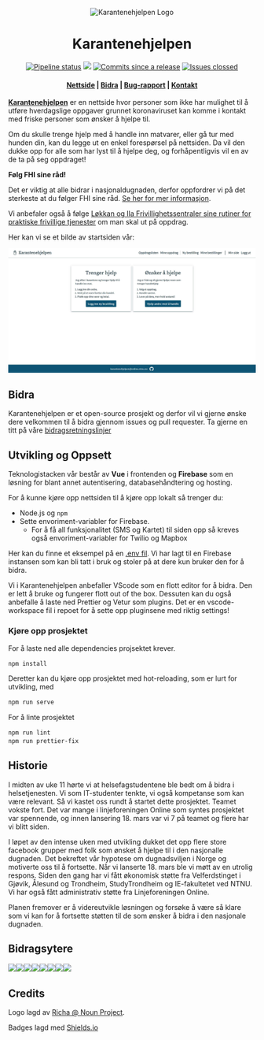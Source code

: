 <p align="center"><img src="src/assets/logo.svg" alt="Karantenehjelpen Logo" height="100px" /></p>
<h1 align="center">
  Karantenehjelpen
</h1>
<p align="center">
  <a href="https://github.com/s0lvang/Karantenehjelpen/actions?query=workflow%3A%22Node.js+CI%22+branch%3Amaster">
      <img src="https://img.shields.io/github/workflow/status/s0lvang/Karantenehjelpen/Node.js%20CI?style=flat-square" alt="Pipeline status"/></a>
  <a href="https://github.com/s0lvang/Karantenehjelpen/releases" alt="Release version">
      <img src="https://img.shields.io/github/v/release/s0lvang/Karantenehjelpen?style=flat-square" /></a>
  <a href="https://github.com/s0lvang/Karantenehjelpen/commits/master">
      <img src="https://img.shields.io/github/commits-since/s0lvang/Karantenehjelpen/latest?label=commits%20to%20be%20deployed&style=flat-square" alt="Commits since a release" /></a>
  <a href="https://github.com/s0lvang/Karantenehjelpen/issues">
      <img src="https://img.shields.io/github/issues-closed/s0lvang/Karantenehjelpen?style=flat-square" alt="Issues clossed"></a>
    <h4 align="center"><a href="https://karantenehjelpen.no/">Nettside</a> | <a href="./CONTRIBUTING.md">Bidra</a> | <a href="https://github.com/s0lvang/Karantenehjelpen/issues">Bug-rapport</a> | <a href="mailto:karantenehjelpen@online.ntnu.no">Kontakt</a></h4>
</p>

[**Karantenehjelpen**](https://karantenehjelpen.no) er en nettside hvor personer som ikke har mulighet til å utføre hverdagslige oppgaver grunnet koronaviruset kan komme i kontakt med friske personer som ønsker å hjelpe til. 

Om du skulle trenge hjelp med å handle inn matvarer, eller gå tur med hunden din, kan du legge ut en enkel forespørsel på nettsiden. Da vil den dukke opp for alle som har lyst til å hjelpe deg, og forhåpentligvis vil en av de ta på seg oppdraget!

**Følg FHI sine råd!**

Det er viktig at alle bidrar i nasjonaldugnaden, derfor oppfordrer vi på det sterkeste at du følger FHI sine råd. [Se her for mer informasjon](https://www.fhi.no/nettpub/coronavirus/fakta/rad-og-informajon-til-befolkningen-om-nytt-koronavirus-coronavirus-2019-nco/).

Vi anbefaler også å følge [Løkkan og Ila Frivillighetssentraler sine rutiner for praktiske frivillige tjenester](https://ila.frivilligsentral.no/irisfile/189790/) om man skal ut på oppdrag. 


Her kan vi se et bilde av startsiden vår:

![Bilde av startside](/src/assets/startside.jpg)

<!-- Kanskje bytt ut bildet med en kul GIF -->

## Bidra

Karantenehjelpen er et open-source prosjekt og derfor vil vi gjerne ønske dere velkommen til å bidra gjennom issues og pull requester. Ta gjerne en titt på våre [bidragsretningslinjer](./CONTRIBUTING.md)

<!-- Skrive noe mer inspirerende her Kanskje noe om dugnad? -->

## Utvikling og Oppsett

Teknologistacken vår består av **Vue** i frontenden og **Firebase** som en løsning for blant annet autentisering, databasehåndtering og hosting.

For å kunne kjøre opp nettsiden til å kjøre opp lokalt så trenger du:

- Node.js og `npm`
- Sette envoriment-variabler for Firebase.
  - For å få all funksjonalitet (SMS og Kartet) til siden opp så kreves også envoriment-variabler for Twilio og Mapbox

Her kan du finne et eksempel på en [.env fil](./.env_example). Vi har lagt til en Firebase instansen som kan bli tatt i bruk og stoler på at dere kun bruker den for å bidra.

<!-- Skriv noe om plis ikke fuck firebaseinstansen opp vi stoler på dere bla bla dugnadsånd--->

Vi i Karantenehjelpen anbefaller VScode som en flott editor for å bidra. Den er lett å bruke og fungerer flott out of the box. Dessuten kan du også anbefalle å laste ned Prettier og Vetur som plugins. Det er en vscode-workspace fil i repoet for å sette opp pluginsene med riktig settings!

### Kjøre opp prosjektet

For å laste ned alle dependencies projsektet krever.

```bash
npm install
```

Deretter kan du kjøre opp prosjektet med hot-reloading, som er lurt for utvikling, med

```bash
npm run serve
```

For å linte prosjektet

```bash
npm run lint
npm run prettier-fix
```

<!-- Stapp inn ting som er litt mindre viktig å se med en gang men hvis folk har lyst å lese -->

## Historie

I midten av uke 11 hørte vi at helsefagstudentene ble bedt om å bidra i helsetjenesten. Vi som IT-studenter tenkte, vi også kompetanse som kan være relevant. Så vi kastet oss rundt å startet dette prosjektet. Teamet vokste fort. Det var mange i linjeforeningen Online som syntes prosjektet var spennende, og innen lansering 18. mars var vi 7 på teamet og flere har vi blitt siden. 

I løpet av den intense uken med utvikling dukket det opp flere store facebook grupper med folk som ønsket å hjelpe til i den nasjonalle dugnaden. Det bekreftet vår hypotese om dugnadsviljen i Norge og motiverte oss til å fortsette. Når vi lanserte 18. mars ble vi møtt av en utrolig respons. Siden den gang har vi fått økonomisk støtte fra Velferdstinget i Gjøvik, Ålesund og Trondheim, StudyTrondheim og IE-fakultetet ved NTNU. Vi har også fått administrativ støtte fra Linjeforeningen Online. 

Planen fremover er å videreutvikle løsningen og forsøke å være så klare som vi kan for å fortsette støtten til de som ønsker å bidra i den nasjonale dugnaden. 

## Bidragsytere

<!-- stapp inn en av de kule bildene der de viser github bildet av alle contributors i hele repoet. -->
[![](https://sourcerer.io/fame/FredrikAugust/s0lvang/Karantenehjelpen/images/0)](https://sourcerer.io/fame/FredrikAugust/s0lvang/Karantenehjelpen/links/0)[![](https://sourcerer.io/fame/FredrikAugust/s0lvang/Karantenehjelpen/images/1)](https://sourcerer.io/fame/FredrikAugust/s0lvang/Karantenehjelpen/links/1)[![](https://sourcerer.io/fame/FredrikAugust/s0lvang/Karantenehjelpen/images/2)](https://sourcerer.io/fame/FredrikAugust/s0lvang/Karantenehjelpen/links/2)[![](https://sourcerer.io/fame/FredrikAugust/s0lvang/Karantenehjelpen/images/3)](https://sourcerer.io/fame/FredrikAugust/s0lvang/Karantenehjelpen/links/3)[![](https://sourcerer.io/fame/FredrikAugust/s0lvang/Karantenehjelpen/images/4)](https://sourcerer.io/fame/FredrikAugust/s0lvang/Karantenehjelpen/links/4)[![](https://sourcerer.io/fame/FredrikAugust/s0lvang/Karantenehjelpen/images/5)](https://sourcerer.io/fame/FredrikAugust/s0lvang/Karantenehjelpen/links/5)[![](https://sourcerer.io/fame/FredrikAugust/s0lvang/Karantenehjelpen/images/6)](https://sourcerer.io/fame/FredrikAugust/s0lvang/Karantenehjelpen/links/6)[![](https://sourcerer.io/fame/FredrikAugust/s0lvang/Karantenehjelpen/images/7)](https://sourcerer.io/fame/FredrikAugust/s0lvang/Karantenehjelpen/links/7)

## Credits

Logo lagd av [Richa @ Noun Project](https://thenounproject.com/ayushi12/collection/set-5/?i=2097590).

Badges lagd med [Shields.io](https://shields.io/)

<!-- Kanskje takke velferdstinget, online og de som hjelper oss med ressurser, støtte, publikasjon og sånn??? -->
